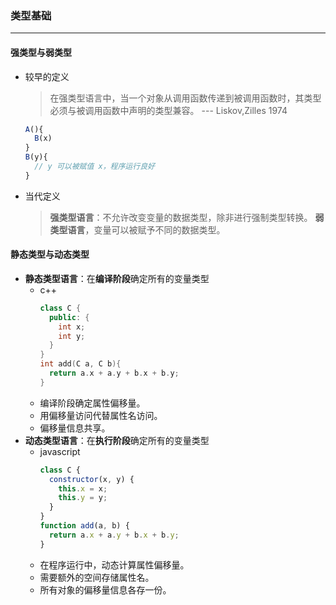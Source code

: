 ### 类型基础

---

#### 强类型与弱类型

- 较早的定义
  > 在强类型语言中，当一个对象从调用函数传递到被调用函数时，其类型必须与被调用函数中声明的类型兼容。
        --- Liskov,Zilles 1974
  ```js
  A(){
    B(x)
  }
  B(y){
    // y 可以被赋值 x，程序运行良好
  }
  ```
- 当代定义
  > **强类型语言**：不允许改变变量的数据类型，除非进行强制类型转换。
  > **弱类型语言**，变量可以被赋予不同的数据类型。

#### 静态类型与动态类型

- **静态类型语言**：在**编译阶段**确定所有的变量类型
  - c++
    ```c++
    class C {
      public: {
        int x;
        int y;
      }
    }
    int add(C a, C b){
      return a.x + a.y + b.x + b.y;
    }
    ```
  - 编译阶段确定属性偏移量。
  - 用偏移量访问代替属性名访问。
  - 偏移量信息共享。
- **动态类型语言**：在**执行阶段**确定所有的变量类型
  - javascript
    ```js
    class C {
      constructor(x, y) {
        this.x = x;
        this.y = y;
      }
    }
    function add(a, b) {
      return a.x + a.y + b.x + b.y;
    }
    ```
  - 在程序运行中，动态计算属性偏移量。
  - 需要额外的空间存储属性名。
  - 所有对象的偏移量信息各存一份。
